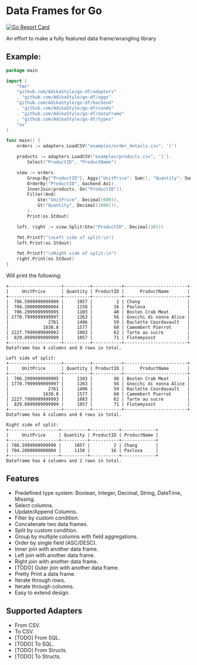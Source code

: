 # Data Frames for Go 
[![Go Report Card](https://goreportcard.com/badge/github.com/AdikaStyle/go-df)](https://goreportcard.com/report/github.com/AdikaStyle/go-df)


An effort to make a fully featured data frame/wrangling library  

## Example:
```go
package main

import (
	"fmt"
	"github.com/AdikaStyle/go-df/adapters"
	. "github.com/AdikaStyle/go-df/aggs"
	"github.com/AdikaStyle/go-df/backend"
	. "github.com/AdikaStyle/go-df/conds"
	. "github.com/AdikaStyle/go-df/dataframe"
	. "github.com/AdikaStyle/go-df/types"
	"os"
)

func main() {
	orders := adapters.LoadCSV("examples/order_details.csv", '|')

	products := adapters.LoadCSV("examples/products.csv", '|').
		Select("ProductID", "ProductName")

	view := orders.
		Group(By{"ProductID"}, Aggs{"UnitPrice": Sum(), "Quantity": Sum()}).
		OrderBy("ProductID", backend.Asc).
		InnerJoin(products, On("ProductID")).
		Filter(And(
			Gte("UnitPrice", Decimal(600)),
			Gt("Quantity", Decimal(1000))),
		).
		Print(os.Stdout)

	left, right := view.Split(Gte("ProductID", Decimal(30)))

	fmt.Printf("\nLeft side of split:\n")
	left.Print(os.Stdout)

	fmt.Printf("\nRight side of split:\n")
	right.Print(os.Stdout)
}
```

Will print the following:
```
+--------------------+----------+-----------+------------------------+
|     UnitPrice      | Quantity | ProductID |      ProductName       |
+--------------------+----------+-----------+------------------------+
|  786.5999999999999 |     1057 |         2 | Chang                  |
|  704.2000000000004 |     1158 |        16 | Pavlova                |
|  706.2999999999995 |     1103 |        40 | Boston Crab Meat       |
| 1770.7999999999997 |     1263 |        56 | Gnocchi di nonna Alice |
|               2761 |     1496 |        59 | Raclette Courdavault   |
|             1638.8 |     1577 |        60 | Camembert Pierrot      |
| 2227.7999999999993 |     1083 |        62 | Tarte au sucre         |
|  829.8999999999999 |     1057 |        71 | Flotemysost            |
+--------------------+----------+-----------+------------------------+
Dataframe has 4 columns and 8 rows in total.

Left side of split:
+--------------------+----------+-----------+------------------------+
|     UnitPrice      | Quantity | ProductID |      ProductName       |
+--------------------+----------+-----------+------------------------+
|  706.2999999999995 |     1103 |        40 | Boston Crab Meat       |
| 1770.7999999999997 |     1263 |        56 | Gnocchi di nonna Alice |
|               2761 |     1496 |        59 | Raclette Courdavault   |
|             1638.8 |     1577 |        60 | Camembert Pierrot      |
| 2227.7999999999993 |     1083 |        62 | Tarte au sucre         |
|  829.8999999999999 |     1057 |        71 | Flotemysost            |
+--------------------+----------+-----------+------------------------+
Dataframe has 4 columns and 6 rows in total.

Right side of split:
+-------------------+----------+-----------+-------------+
|     UnitPrice     | Quantity | ProductID | ProductName |
+-------------------+----------+-----------+-------------+
| 786.5999999999999 |     1057 |         2 | Chang       |
| 704.2000000000004 |     1158 |        16 | Pavlova     |
+-------------------+----------+-----------+-------------+
Dataframe has 4 columns and 2 rows in total.
```

## Features
- Predefined type system: Boolean, Integer, Decimal, String, DateTime, Missing.
- Select columns.
- Update/Append Columns.
- Filter by custom condition.
- Concatenate two data frames.
- Split by custom condition.
- Group by multiple columns with field aggregations.
- Order by single field (ASC/DESC).
- Inner join with another data frame.
- Left join with another data frame.
- Right join with another data frame.
- [TODO] Outer join with another data frame.
- Pretty Print a data frame.
- Iterate through rows.
- Iterate through columns.
- Easy to extend design.

## Supported Adapters
- From CSV.
- To CSV.
- [TODO] From SQL.
- [TODO] To SQL.
- [TODO] From Structs.
- [TODO] To Structs.
